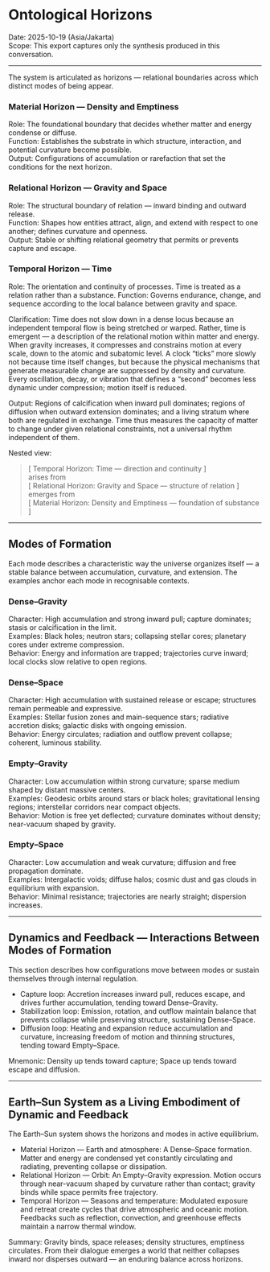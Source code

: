 # Ontological Horizons

Date: 2025-10-19 (Asia/Jakarta)\
Scope: This export captures only the synthesis produced in this conversation.

---

The system is articulated as horizons — relational boundaries across which distinct modes of being appear.

### Material Horizon — Density and Emptiness

Role: The foundational boundary that decides whether matter and energy condense or diffuse.  
Function: Establishes the substrate in which structure, interaction, and potential curvature become possible.  
Output: Configurations of accumulation or rarefaction that set the conditions for the next horizon.

### Relational Horizon — Gravity and Space

Role: The structural boundary of relation — inward binding and outward release.  
Function: Shapes how entities attract, align, and extend with respect to one another; defines curvature and openness.  
Output: Stable or shifting relational geometry that permits or prevents capture and escape.

### Temporal Horizon — Time

Role: The orientation and continuity of processes. Time is treated as a relation rather than a substance.
Function: Governs endurance, change, and sequence according to the local balance between gravity and space.

Clarification:
Time does not slow down in a dense locus because an independent temporal flow is being stretched or warped. Rather, time is emergent — a description of the relational motion within matter and energy. When gravity increases, it compresses and constrains motion at every scale, down to the atomic and subatomic level.
A clock “ticks” more slowly not because time itself changes, but because the physical mechanisms that generate measurable change are suppressed by density and curvature.
Every oscillation, decay, or vibration that defines a “second” becomes less dynamic under compression; motion itself is reduced.

Output: Regions of calcification when inward pull dominates; regions of diffusion when outward extension dominates; and a living stratum where both are regulated in exchange. Time thus measures the capacity of matter to change under given relational constraints, not a universal rhythm independent of them.

Nested view:

> [ Temporal Horizon: Time — direction and continuity ]\
> arises from\
> [ Relational Horizon: Gravity and Space — structure of relation ]\
> emerges from\
> [ Material Horizon: Density and Emptiness — foundation of substance ]

---

## Modes of Formation

Each mode describes a characteristic way the universe organizes itself — a stable balance between accumulation, curvature, and extension. The examples anchor each mode in recognisable contexts.

### Dense–Gravity

Character: High accumulation and strong inward pull; capture dominates; stasis or calcification in the limit.  
Examples: Black holes; neutron stars; collapsing stellar cores; planetary cores under extreme compression.  
Behavior: Energy and information are trapped; trajectories curve inward; local clocks slow relative to open regions.

### Dense–Space

Character: High accumulation with sustained release or escape; structures remain permeable and expressive.  
Examples: Stellar fusion zones and main-sequence stars; radiative accretion disks; galactic disks with ongoing emission.  
Behavior: Energy circulates; radiation and outflow prevent collapse; coherent, luminous stability.

### Empty–Gravity

Character: Low accumulation within strong curvature; sparse medium shaped by distant massive centers.  
Examples: Geodesic orbits around stars or black holes; gravitational lensing regions; interstellar corridors near compact objects.  
Behavior: Motion is free yet deflected; curvature dominates without density; near-vacuum shaped by gravity.

### Empty–Space

Character: Low accumulation and weak curvature; diffusion and free propagation dominate.  
Examples: Intergalactic voids; diffuse halos; cosmic dust and gas clouds in equilibrium with expansion.  
Behavior: Minimal resistance; trajectories are nearly straight; dispersion increases.

---

## Dynamics and Feedback — Interactions Between Modes of Formation

This section describes how configurations move between modes or sustain themselves through internal regulation.

- Capture loop: Accretion increases inward pull, reduces escape, and drives further accumulation, tending toward Dense–Gravity.
- Stabilization loop: Emission, rotation, and outflow maintain balance that prevents collapse while preserving structure, sustaining Dense–Space.
- Diffusion loop: Heating and expansion reduce accumulation and curvature, increasing freedom of motion and thinning structures, tending toward Empty–Space.

Mnemonic: Density up tends toward capture; Space up tends toward escape and diffusion.

---

## Earth–Sun System as a Living Embodiment of Dynamic and Feedback

The Earth–Sun system shows the horizons and modes in active equilibrium.

- Material Horizon — Earth and atmosphere: A Dense–Space formation. Matter and energy are condensed yet constantly circulating and radiating, preventing collapse or dissipation.
- Relational Horizon — Orbit: An Empty–Gravity expression. Motion occurs through near-vacuum shaped by curvature rather than contact; gravity binds while space permits free trajectory.
- Temporal Horizon — Seasons and temperature: Modulated exposure and retreat create cycles that drive atmospheric and oceanic motion. Feedbacks such as reflection, convection, and greenhouse effects maintain a narrow thermal window.

Summary: Gravity binds, space releases; density structures, emptiness circulates. From their dialogue emerges a world that neither collapses inward nor disperses outward — an enduring balance across horizons.
